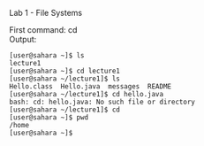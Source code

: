 Lab 1 - File Systems

First command: cd  
Output:  
```
[user@sahara ~]$ ls
lecture1
[user@sahara ~]$ cd lecture1
[user@sahara ~/lecture1]$ ls
Hello.class  Hello.java  messages  README
[user@sahara ~/lecture1]$ cd hello.java
bash: cd: hello.java: No such file or directory
[user@sahara ~/lecture1]$ cd
[user@sahara ~]$ pwd
/home
[user@sahara ~]$ 
```
